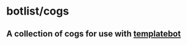 # botlist/cogs

## A collection of cogs for use with [templatebot](https://github.com/vcokltfre/template-bot-v2)
